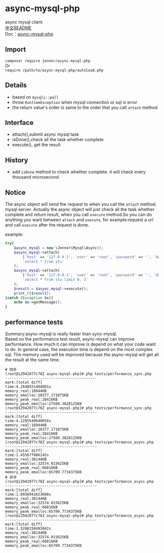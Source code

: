 async-mysql-php
================
async mysql client  
[中文README](https://github.com/huyanping/async-mysql-php/blob/master/README.ZH.MD)  
Doc：[async-mysql-php](http://www.huyanping.cn/php%E5%BC%82%E6%AD%A5%E5%B9%B6%E5%8F%91%E8%AE%BF%E9%97%AEmysql%E7%AE%80%E5%8D%95%E5%AE%9E%E7%8E%B0/)
 
Import
---------------
`composer require jenner/async-mysql-php`  
Or  
`require /path/to/async-mysql-php/autoload.php`  

Details
-------------
+ based on `mysqli::poll`   
+ throw `RuntimeException` when mysql connection or sql is error      
+ the return value's order is same to the order that you call `attach` method

Interface
----------------
+ attach(),submit async mysql task
+ isDone(),check all the task whether complete
+ execute(), get the result 

History
-------------------
+ add `isDone` method to check whether complete. it will check every thousand microsecond.


Notice
-----------------
The async object will send the request to when you call the `attach` method. 
mysql server. Actually the async object will just check all the task whether 
complete and return result, when you call `execute` method.So you can do anything 
you want between `attach` and `execute`, for example:request a url and call `execute` 
after the request is done.

example: 
```php
try{
    $async_mysql = new \Jenner\Mysql\Async();
    $async_mysql->attach(
        ['host' => '127.0.0.1', 'user' => 'root', 'password' => '', 'database' => 'test', 'port'=>3306],
        'select * from stu'
    );
    $async_mysql->attach(
        ['host' => '127.0.0.1', 'user' => 'root', 'password' => '', 'database' => 'test', 'port'=>3306],
        'select * from stu limit 0, 3'
    );
    $result = $async_mysql->execute();
    print_r($result);
}catch (Exception $e){
    echo $e->getMessage();
}
```


performance tests
-------------------------
Summary:async-mysql is really faster than sync-mysql.  
Based on the performance test result, async-mysql can improve performance.
How much it can improve is depend on what your code want to do.
In general case, the execution time is depend on the most complex sql.
The memory used will be improved because the async-mysql will get all the result 
at the same time.
```shell
# 同步
[root@iZ942077c78Z async-mysql-php]# php tests/performance_sync.php 
------------------------------------------
mark:[total diff]
time:4.2648551464081s
memory_real:18944KB
memory_emalloc:18377.171875KB
memory_peak_real:28416KB
memory_peak_emalloc:27560.3828125KB
[root@iZ942077c78Z async-mysql-php]# php tests/performance_sync.php 
------------------------------------------
mark:[total diff]
time:4.2285549640656s
memory_real:18944KB
memory_emalloc:18377.171875KB
memory_peak_real:28416KB
memory_peak_emalloc:27560.3828125KB
[root@iZ942077c78Z async-mysql-php]# php tests/performance_async.php  
------------------------------------------
mark:[total diff]
time:1.455677986145s
memory_real:38144KB
memory_emalloc:32574.015625KB
memory_peak_real:66816KB
memory_peak_emalloc:65709.7734375KB
# 异步
[root@iZ942077c78Z async-mysql-php]# php tests/performance_async.php 
------------------------------------------
mark:[total diff]
time:1.8936941623688s
memory_real:38144KB
memory_emalloc:32574.015625KB
memory_peak_real:66816KB
memory_peak_emalloc:65709.7734375KB
[root@iZ942077c78Z async-mysql-php]# php tests/performance_async.php 
------------------------------------------
mark:[total diff]
time:1.5208158493042s
memory_real:38144KB
memory_emalloc:32574.015625KB
memory_peak_real:66816KB
memory_peak_emalloc:65709.7734375KB
```